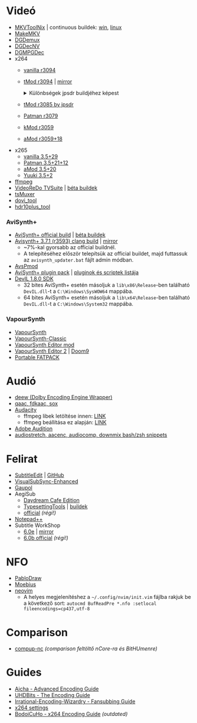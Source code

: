 # Videó
- [MKVToolNix](https://mkvtoolnix.download/downloads.html) | continuous buildek: [win](https://mkvtoolnix.download/windows/continuous/64-bit/), [linux](https://mkvtoolnix.download/appimage/continuous)
- [MakeMKV](https://www.makemkv.com/)
- [DGDemux](http://rationalqm.us/dgdemux/binaries/)
- [DGDecNV](http://rationalqm.us/dgdecnv/binaries/)
- [DGMPGDec](http://rationalqm.us/dgmpgdec/)
- x264
  - [vanilla r3094](https://artifacts.videolan.org/x264/release-win64/)
  - [tMod r3094](https://emma.cloud.tabdigital.eu/s/rrHWew8eH8R8ezc) | [mirror](https://drive.google.com/drive/folders/18UzdSN66G0I646w9sP1qsCZuPO52CwYP)
    <details><summary>Különbségek jpsdr buildjéhez képest</summary>

    - patch for building with mingw on Linux instead of Windows
    - audio is disabled
    - not applied patches
      - AviSynth 16-bit hack (AviSynth+ native high bit depth is officiallly long time supported)
      - f3kdb usage for converting from higher bit depth to output bit depth
      - double unicode buffer
      - weightp 2 for Blu-ray
      - rbsp_alignment_zero_bit
    </details>
  - [tMod r3085 by jpsdr](https://github.com/jpsdr/x264/releases)
  - [Patman r3079](https://github.com/Patman86/x264-Mod-by-Patman/releases)
  - [kMod r3059](https://github.com/cshmnyfy/x264-kMod-patches/releases)
  - [aMod r3059+18](https://github.com/DJATOM/x264-aMod/releases)
- x265
  - [vanilla 3.5+29](http://msystem.waw.pl/x265/)
  - [Patman 3.5+21+12](https://github.com/Patman86/x265-Mod-by-Patman/releases)
  - [aMod 3.5+20](https://github.com/DJATOM/x265-aMod/releases/)
  - [Yuuki 3.5+2](https://down.7086.in/x265-Yuuki-Asuna/)
- [ffmpeg](https://ffmpeg.org/download.html)
- [VideoReDo TVSuite](https://ncore.pro/torrents.php?action=details&id=3248269) | [béta buildek](https://www.videoredo.net/msgBoard/index.php?resources/videoredo-tvsuite-v6-beta.3/)
- [tsMuxer](https://github.com/justdan96/tsMuxer/releases)
- [dovi_tool](https://github.com/quietvoid/dovi_tool/releases)
- [hdr10plus_tool](https://github.com/quietvoid/hdr10plus_tool/releases)

### AviSynth+
- [AviSynth+ official build](https://github.com/AviSynth/AviSynthPlus/releases) | [béta buildek](https://forum.doom9.org/showthread.php?t=181351)
- [Avisynth+ 3.7.1 (r3593) clang build](https://cloud01.opsdata.ch/index.php/s/xeMjWNC6biXcoeC) | [mirror](https://drive.google.com/drive/folders/1oJunPPq9C30d-ZIb_7RgXaFFaGujMoJY)
  - ~7%-kal gyorsabb az official buildnél.
  - A telepítéséhez először telepítsük az official buildet, majd futtassuk az `avisynth_updater.bat` fájlt admin módban.
- [AvsPmod](https://github.com/gispos/AvsPmod/releases)
- [AviSynth+ plugin pack](https://gitlab.com/uvz/AviSynthPlus-Plugins-Scripts) | [pluginok és scriptek listája](https://docs.google.com/spreadsheets/d/1-R-LZ2U5y6N6gV40PuYWQvXBzKCeGZ8iGDmQGpT85Jw)
- [DevIL 1.8.0 SDK](http://openil.sourceforge.net/download.php)
  - 32 bites AviSynth+ esetén másoljuk a `lib\x86\Release`-ben található `DevIL.dll`-t a `C:\Windows\SysWOW64` mappába.
  - 64 bites AviSynth+ esetén másoljuk a `lib\x64\Release`-ben található `DevIL.dll`-t a `C:\Windows\System32` mappába.

### VapourSynth
- [VapourSynth](https://github.com/vapoursynth/vapoursynth/releases)
- [VapourSynth-Classic](https://github.com/AmusementClub/vapoursynth-classic/releases)
- [VapourSynth Editor mod](https://github.com/YomikoR/VapourSynth-Editor/releases)
- [VapourSynth Editor 2](https://bitbucket.org/gundamftw/vapoursynth-editor-2/downloads/) | [Doom9](https://forum.doom9.org/showthread.php?t=181708)
- [Portable FATPACK](https://github.com/theChaosCoder/vapoursynth-portable-FATPACK/releases)

# Audió
- [deew (Dolby Encoding Engine Wrapper)](https://github.com/pcroland/deew)
- [qaac, fdkaac, sox](https://cloud01.opsdata.ch/index.php/s/CWptD6kwGSSisHi)
- [Audacity](https://drive.google.com/file/d/1D_RFVYeRzGLObhrLnMYm3SNZfcAOL-jO)
  - ffmpeg libek letöltése innen: [LINK](https://github.com/88keyz/Zeranoe/releases/tag/20200831-4a11a6f-w32-shared)
  - ffmpeg beállítása ez alapján: [LINK](https://manual.audacityteam.org/man/installing_ffmpeg_for_windows.html)
- [Adobe Audition](https://ncore.pro/torrents.php?action=details&id=3249667)
- [audiostretch, aacenc, audiocomp, downmix bash/zsh snippets](https://github.com/encoding-hun/snippets)

# Felirat
- [SubtitleEdit](https://nikse.dk/SubtitleEdit/) | [GitHub](https://github.com/SubtitleEdit/subtitleedit/releases)
- [VisualSubSync-Enhanced](https://github.com/Red5goahead/VisualSubSync-Enhanced/releases)
- [Gaupol](https://otsaloma.io/gaupol/)
- AegiSub
  - [Daydream Cafe Edition](https://github.com/Ristellise/AegisubDC/releases)
  - [TypesettingTools](https://github.com/TypesettingTools/Aegisub) | [buildek](https://thevacuumof.space/builds/)
  - [official](https://github.com/Aegisub/Aegisub/releases) *(régi!)*
- [Notepad++](https://notepad-plus-plus.org/downloads/)
- Subtitle WorkShop
  - [6.0e](https://sourceforge.net/projects/subtitle-workshop-classic) | [mirror](https://www.videohelp.com/software/Subtitle-Workshop)
  - [6.0b official](http://subworkshop.sourceforge.net/) *(régi!)*

# NFO
- [PabloDraw](http://picoe.ca/products/pablodraw)
- [Moebius](https://github.com/blocktronics/moebius/releases)
- [neovim](https://github.com/neovim/neovim/releases)
  - A helyes megjelenítéshez a `~/.config/nvim/init.vim` fájlba rakjuk be a következő sort: `autocmd BufReadPre *.nfo :setlocal fileencodings=cp437,utf-8`

# Comparison
- [compup-nc](https://github.com/pcroland/compup-nc) *(comparison feltöltő nCore-ra és BitHUmenre)*

# Guides
- [Aicha - Advanced Encoding Guide](https://silentaperture.gitlab.io/mdbook-guide)
- [UHDBits - The Encoding Guide](https://encoding-guide.neocities.org/)
- [Irrational-Encoding-Wizardry - Fansubbing Guide](https://guide.encode.moe/)
- [x264 settings](http://www.chaneru.com/Roku/HLS/X264_Settings.htm)
- [BodoiCuHo -  x264 Encoding Guide](https://bodoicuho.ucoz.ru/) *(outdated)*
